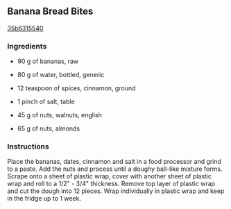 ## Banana Bread Bites

[35b6315540](http://www.food.com/recipe/banana-bread-bites-477664)

### Ingredients

 - 90 g of bananas, raw

 - 80 g of water, bottled, generic

 - 12 teaspoon of spices, cinnamon, ground

 - 1 pinch of salt, table

 - 45 g of nuts, walnuts, english

 - 65 g of nuts, almonds

### Instructions

Place the bananas, dates, cinnamon and salt in a food processor and grind to a paste. Add the nuts and process until a doughy ball-like mixture forms. Scrape onto a sheet of plastic wrap, cover with another sheet of plastic wrap and roll to a 1/2" - 3/4" thickness. Remove top layer of plastic wrap and cut the dough into 12 pieces. Wrap individually in plastic wrap and keep in the fridge up to 1 week.